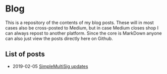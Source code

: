 # Blog

This is a repository of the contents of my blog posts. These will in most cases also be cross-posted to Medium, but in case Medium closes shop I can always repost to another platform. Since the core is MarkDown anyone can also just view the posts directly here on Github.

## List of posts

* 2019-02-05 [SimpleMultiSig updates](2019_02_05_simple_multisig_updates/simple_multisig_updates.md)
